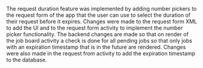 The request duration feature was implemented by adding number pickers to the request form of the app that the user can use to select the duration of their request before it expires. Changes were made to the request form XML to add the UI and to the request form activity to implement the number picker functionality. The backend changes are made so that on render of the job board activity a check is done for all pending jobs so that only jobs with an expiration timestamp that is in the future are rendered. Changes were also made in the request from activity to add the expiration timestamp to the database.
